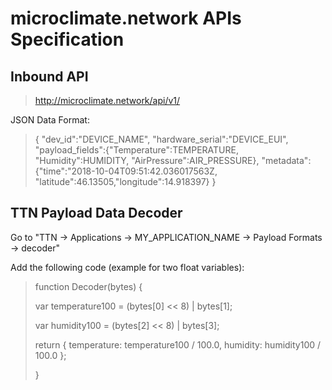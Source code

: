 # microclimate.network APIs Specification

## Inbound API

> http://microclimate.network/api/v1/

JSON Data Format:

> {
> "dev_id":"DEVICE_NAME", "hardware_serial":"DEVICE_EUI",
> "payload_fields":{"Temperature":TEMPERATURE, "Humidity":HUMIDITY, "AirPressure":AIR_PRESSURE},
> "metadata":{"time":"2018-10-04T09:51:42.036017563Z, "latitude":46.13505,"longitude":14.918397}
> }



## TTN Payload Data Decoder
Go to "TTN -> Applications -> MY_APPLICATION_NAME -> Payload Formats -> decoder"

Add the following code (example for two float variables):

> function Decoder(bytes) {
>
>  var temperature100 = (bytes[0] << 8) | bytes[1];
>
>  var humidity100 = (bytes[2] << 8) | bytes[3];
>
>  return { temperature: temperature100 / 100.0, humidity: humidity100 / 100.0 };
>
> }
